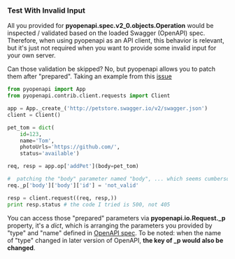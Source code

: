 ### Test With Invalid Input

All you provided for **pyopenapi.spec.v2_0.objects.Operation** would be inspected / validated based on the loaded Swagger (OpenAPI) spec. Therefore, when using pyopenapi as an API client, this behavior is relevant, but it's just not required when you want to provide some invalid input for your own server.

Can those validation be skipped? No, but pyopenapi allows you to patch them after "prepared". Taking an example from this [issue](https://github.com/mission-liao/pyopenapi/issues/88)

```python
from pyopenapi import App
from pyopenapi.contrib.client.requests import Client

app = App._create_('http://petstore.swagger.io/v2/swagger.json')
client = Client()

pet_tom = dict(
    id=123,
    name='Tom',
    photoUrls='https://github.com/',
    status='available')                                                                                       

req, resp = app.op['addPet'](body=pet_tom) 

#  patching the "body" parameter named "body", ... which seems cumbersome
req._p['body']['body']['id'] = 'not_valid'

resp = client.request((req, resp,))                                                                            
print resp.status # the code I tried is 500, not 405
```

You can access those "prepared" parameters via **pyopenapi.io.Request._p** property, it's a *dict*, which is arranging the parameters you provided by "type" and "name" defined in [OpenAPI spec](https://github.com/OAI/OpenAPI-Specification/blob/master/versions/2.0.md#parameter-object). To be noted: when the name of "type" changed in later version of OpenAPI, **the key of _p would also be changed**.

